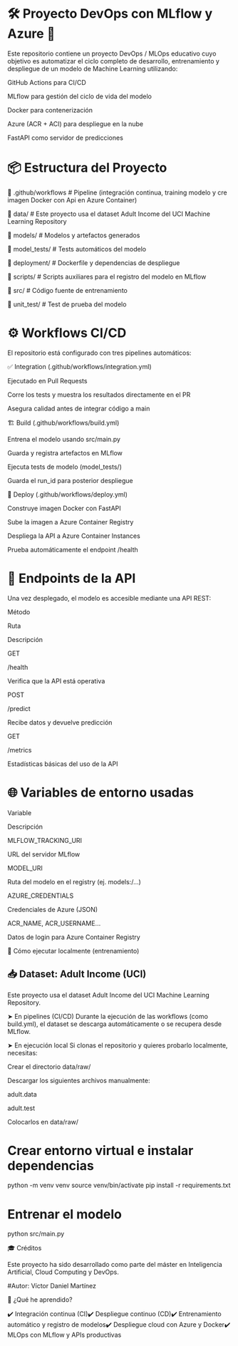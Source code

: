 # 🛠️ Proyecto DevOps con MLflow y Azure 🚀

Este repositorio contiene un proyecto DevOps / MLOps educativo cuyo objetivo es automatizar el ciclo completo de desarrollo, entrenamiento y despliegue de un modelo de Machine Learning utilizando:

GitHub Actions para CI/CD

MLflow para gestión del ciclo de vida del modelo

Docker para contenerización

Azure (ACR + ACI) para despliegue en la nube

FastAPI como servidor de predicciones

# 📦 Estructura del Proyecto

📁 .github/workflows      # Pipeline (integración continua, training modelo y cre imagen Docker con Api en Azure Container)

📁 data/                  # Este proyecto usa el dataset Adult Income del UCI Machine Learning Repository

📁 models/                # Modelos y artefactos generados

📁 model_tests/           # Tests automáticos del modelo

📁 deployment/            # Dockerfile y dependencias de despliegue

📁 scripts/               # Scripts auxiliares para el registro del modelo en MLflow

📁 src/                   # Código fuente de entrenamiento

📁 unit_test/             # Test de prueba del modelo


# ⚙️ Workflows CI/CD

El repositorio está configurado con tres pipelines automáticos:

✅ Integration (.github/workflows/integration.yml)

Ejecutado en Pull Requests

Corre los tests y muestra los resultados directamente en el PR

Asegura calidad antes de integrar código a main

🏗️ Build (.github/workflows/build.yml)

Entrena el modelo usando src/main.py

Guarda y registra artefactos en MLflow

Ejecuta tests de modelo (model_tests/)

Guarda el run_id para posterior despliegue

🚀 Deploy (.github/workflows/deploy.yml)

Construye imagen Docker con FastAPI

Sube la imagen a Azure Container Registry

Despliega la API a Azure Container Instances

Prueba automáticamente el endpoint /health

# 🔮 Endpoints de la API

Una vez desplegado, el modelo es accesible mediante una API REST:

Método

Ruta

Descripción

GET

/health

Verifica que la API está operativa

POST

/predict

Recibe datos y devuelve predicción

GET

/metrics

Estadísticas básicas del uso de la API

# 🌐 Variables de entorno usadas

Variable

Descripción

MLFLOW_TRACKING_URI

URL del servidor MLflow

MODEL_URI

Ruta del modelo en el registry (ej. models:/...)

AZURE_CREDENTIALS

Credenciales de Azure (JSON)

ACR_NAME, ACR_USERNAME...

Datos de login para Azure Container Registry

🧶 Cómo ejecutar localmente (entrenamiento)

## 📥 Dataset: Adult Income (UCI)
Este proyecto usa el dataset Adult Income del UCI Machine Learning Repository.

➤ En pipelines (CI/CD)
Durante la ejecución de las workflows (como build.yml), el dataset se descarga automáticamente o se recupera desde MLflow.

➤ En ejecución local
Si clonas el repositorio y quieres probarlo localmente, necesitas:

Crear el directorio data/raw/

Descargar los siguientes archivos manualmente:

adult.data

adult.test

Colocarlos en data/raw/

# Crear entorno virtual e instalar dependencias
python -m venv venv
source venv/bin/activate
pip install -r requirements.txt

# Entrenar el modelo
python src/main.py

🎓 Créditos

Este proyecto ha sido desarrollado como parte del máster en Inteligencia Artificial, Cloud Computing y DevOps.

#Autor: 
Víctor Daniel Martínez

🧐 ¿Qué he aprendido?

✔️ Integración continua (CI)✔️ Despliegue continuo (CD)✔️ Entrenamiento automático y registro de modelos✔️ Despliegue cloud con Azure y Docker✔️ MLOps con MLflow y APIs productivas
